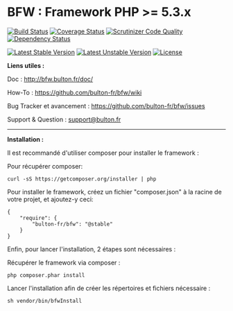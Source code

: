 BFW : Framework PHP >= 5.3.x
===

[![Build Status](https://travis-ci.org/bulton-fr/bfw.svg?branch=master)](https://travis-ci.org/bulton-fr/bfw) [![Coverage Status](https://coveralls.io/repos/bulton-fr/bfw/badge.png?branch=master)](https://coveralls.io/r/bulton-fr/bfw?branch=master) [![Scrutinizer Code Quality](https://scrutinizer-ci.com/g/bulton-fr/bfw/badges/quality-score.png?b=master)](https://scrutinizer-ci.com/g/bulton-fr/bfw/?branch=master) [![Dependency Status](https://www.versioneye.com/user/projects/5413eee49e1622970f0000f1/badge.svg?style=flat)](https://www.versioneye.com/user/projects/5413eee49e1622970f0000f1)

[![Latest Stable Version](https://poser.pugx.org/bulton-fr/bfw/v/stable.svg)](https://packagist.org/packages/bulton-fr/bfw) [![Latest Unstable Version](https://poser.pugx.org/bulton-fr/bfw/v/unstable.svg)](https://packagist.org/packages/bulton-fr/bfw) [![License](https://poser.pugx.org/bulton-fr/bfw/license.svg)](https://packagist.org/packages/bulton-fr/bfw)

__Liens utiles :__

Doc : http://bfw.bulton.fr/doc/

How-To : https://github.com/bulton-fr/bfw/wiki

Bug Tracker et avancement : https://github.com/bulton-fr/bfw/issues

Support & Question : support@bulton.fr


---

__Installation :__

Il est recommandé d'utiliser composer pour installer le framework :

Pour récupérer composer:
```
curl -sS https://getcomposer.org/installer | php
```

Pour installer le framework, créez un fichier "composer.json" à la racine de votre projet, et ajoutez-y ceci:
```
{
    "require": {
        "bulton-fr/bfw": "@stable"
    }
}
```

Enfin, pour lancer l'installation, 2 étapes sont nécessaires :

Récupérer le framework via composer :
```
php composer.phar install
```
Lancer l'installation afin de créer les répertoires et fichiers nécessaire :
```
sh vendor/bin/bfwInstall
```

